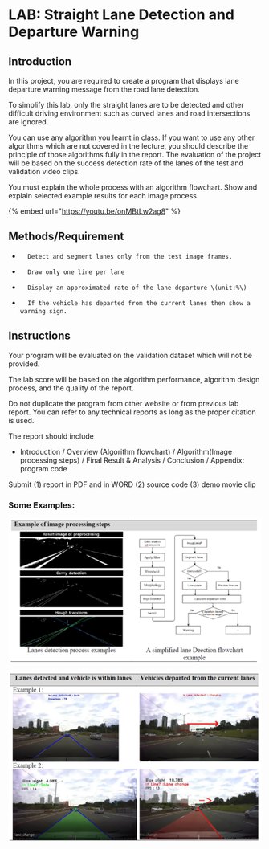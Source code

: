 # LAB: Straight Lane Detection and Departure Warning

## Introduction

In this project, you are required to create a program that displays lane departure warning message from the road lane detection.

To simplify this lab, only the straight lanes are to be detected and other difficult driving environment such as curved lanes and road intersections are ignored.

You can use any algorithm you learnt in class. If you want to use any other algorithms which are not covered in the lecture, you should describe the principle of those algorithms fully in the report.  The evaluation of the project will be based on the success detection rate of the lanes of the test and validation video clips.

You must explain the whole process with an algorithm flowchart. Show and explain selected example results for each image process.

{% embed url="https://youtu.be/onMBtLw2ag8" %}



## Methods/Requirement

-       Detect and segment lanes only from the test image frames.

-       Draw only one line per lane

-       Display an approximated rate of the lane departure \(unit:%\)

-       If the vehicle has departed from the current lanes then show a warning sign.

## Instructions

Your program will be evaluated on the validation dataset which will not be provided.

The lab score will be based on the algorithm performance, algorithm design process, and the quality of the report.

Do not duplicate the program from other website or from previous lab report.   You can refer to any technical reports as long as the proper citation is used.

The report should include

* Introduction / Overview \(Algorithm flowchart\) / Algorithm\(Image processing steps\) / Final Result &  Analysis / Conclusion / Appendix: program code

 Submit \(1\) report in PDF and in WORD \(2\) source code \(3\) demo movie clip   


### Some Examples:

![](../../.gitbook/assets/image%20%2895%29.png)

![](../../.gitbook/assets/image%20%2894%29.png)

